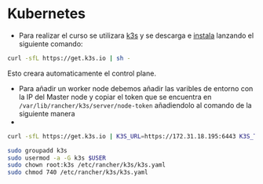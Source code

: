 # Kubernetes
- Para realizar el curso se utilizara [k3s](https://k3s.io/) y se descarga e [instala](https://rancher.com/docs/k3s/latest/en/quick-start/) lanzando el siguiente comando:
```bash
curl -sfL https://get.k3s.io | sh -
```
Esto creara automaticamente el control plane.
- Para añadir un worker node debemos añadir las varibles de entorno con la IP del Master node y copiar el token que se encuentra en `/var/lib/rancher/k3s/server/node-token` añadiendolo al comando de la siguiente manera
-
```bash
curl -sfL https://get.k3s.io | K3S_URL=https://172.31.18.195:6443 K3S_TOKEN=K1016482a067c890f94059ffc5e4fda748d29ee87eb09abb1cc4256facd7d2d852e::server:c91b6807b038614aa74fc20a sh -
```
```bash
sudo groupadd k3s
sudo usermod -a -G k3s $USER
sudo chown root:k3s /etc/rancher/k3s/k3s.yaml
sudo chmod 740 /etc/rancher/k3s/k3s.yaml
```

#
